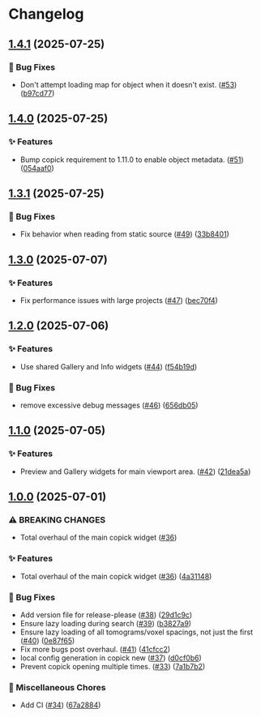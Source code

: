 # Changelog

## [1.4.1](https://github.com/copick/chimerax-copick/compare/chimerax-copick-v1.4.0...chimerax-copick-v1.4.1) (2025-07-25)


### 🐞 Bug Fixes

* Don't attempt loading map for object when it doesn't exist. ([#53](https://github.com/copick/chimerax-copick/issues/53)) ([b97cd77](https://github.com/copick/chimerax-copick/commit/b97cd771416d91905b2bcbb868148724f82018af))

## [1.4.0](https://github.com/copick/chimerax-copick/compare/chimerax-copick-v1.3.1...chimerax-copick-v1.4.0) (2025-07-25)


### ✨ Features

* Bump copick requirement to 1.11.0 to enable object metadata.  ([#51](https://github.com/copick/chimerax-copick/issues/51)) ([054aaf0](https://github.com/copick/chimerax-copick/commit/054aaf0b3c6278f9821f8acc66960ea9a82146ae))

## [1.3.1](https://github.com/copick/chimerax-copick/compare/chimerax-copick-v1.3.0...chimerax-copick-v1.3.1) (2025-07-25)


### 🐞 Bug Fixes

* Fix behavior when reading from static source ([#49](https://github.com/copick/chimerax-copick/issues/49)) ([33b8401](https://github.com/copick/chimerax-copick/commit/33b8401fdba1e4b0a03d397398a57f6a5ebe1901))

## [1.3.0](https://github.com/copick/chimerax-copick/compare/chimerax-copick-v1.2.0...chimerax-copick-v1.3.0) (2025-07-07)


### ✨ Features

* Fix performance issues with large projects ([#47](https://github.com/copick/chimerax-copick/issues/47)) ([bec70f4](https://github.com/copick/chimerax-copick/commit/bec70f494a0b085ef2a0200407cea9a561982f5a))

## [1.2.0](https://github.com/copick/chimerax-copick/compare/chimerax-copick-v1.1.0...chimerax-copick-v1.2.0) (2025-07-06)


### ✨ Features

* Use shared Gallery and Info widgets ([#44](https://github.com/copick/chimerax-copick/issues/44)) ([f54b19d](https://github.com/copick/chimerax-copick/commit/f54b19d8914a1f950664cfc78768436611f4c946))


### 🐞 Bug Fixes

* remove excessive debug messages ([#46](https://github.com/copick/chimerax-copick/issues/46)) ([656db05](https://github.com/copick/chimerax-copick/commit/656db054d116f9f75ae833cfa1ba5498d041489b))

## [1.1.0](https://github.com/copick/chimerax-copick/compare/chimerax-copick-v1.0.0...chimerax-copick-v1.1.0) (2025-07-05)


### ✨ Features

* Preview and Gallery widgets for main viewport area. ([#42](https://github.com/copick/chimerax-copick/issues/42)) ([21dea5a](https://github.com/copick/chimerax-copick/commit/21dea5ad75ca641a1e958f274bb73f227aa5e76b))

## [1.0.0](https://github.com/copick/chimerax-copick/compare/chimerax-copick-v0.6.0...chimerax-copick-v1.0.0) (2025-07-01)


### ⚠ BREAKING CHANGES

* Total overhaul of the main copick widget ([#36](https://github.com/copick/chimerax-copick/issues/36))

### ✨ Features

* Total overhaul of the main copick widget ([#36](https://github.com/copick/chimerax-copick/issues/36)) ([4a31148](https://github.com/copick/chimerax-copick/commit/4a31148f0b18a6b4693952671aefaf7027f3993c))


### 🐞 Bug Fixes

* Add version file for release-please ([#38](https://github.com/copick/chimerax-copick/issues/38)) ([29d1c9c](https://github.com/copick/chimerax-copick/commit/29d1c9cacdf0b7a25fb30425c928f3d74169b924))
* Ensure lazy loading during search ([#39](https://github.com/copick/chimerax-copick/issues/39)) ([b3827a9](https://github.com/copick/chimerax-copick/commit/b3827a91db2d07c752c39f21253739ddae5bf45a))
* Ensure lazy loading of all tomograms/voxel spacings, not just the first ([#40](https://github.com/copick/chimerax-copick/issues/40)) ([0e87f65](https://github.com/copick/chimerax-copick/commit/0e87f6507e4ea75c50c16b33bf00b7c528172622))
* Fix more bugs post overhaul. ([#41](https://github.com/copick/chimerax-copick/issues/41)) ([41cfcc2](https://github.com/copick/chimerax-copick/commit/41cfcc21744f3a556f9f82d70d775361fd5ee919))
* local config generation in copick new ([#37](https://github.com/copick/chimerax-copick/issues/37)) ([d0cf0b6](https://github.com/copick/chimerax-copick/commit/d0cf0b673a0dc1b190f419cdaf59efc24e119ba3))
* Prevent copick opening multiple times. ([#33](https://github.com/copick/chimerax-copick/issues/33)) ([7a1b7b2](https://github.com/copick/chimerax-copick/commit/7a1b7b282e7f4b8dee56db48ec95763442489def))


### 🧹 Miscellaneous Chores

* Add CI ([#34](https://github.com/copick/chimerax-copick/issues/34)) ([67a2884](https://github.com/copick/chimerax-copick/commit/67a28843d451f4693febe54d2db04011d9926893))
